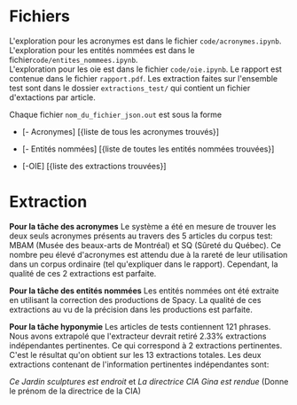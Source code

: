 # Fichiers
L'exploration pour les acronymes est dans le fichier ```code/acronymes.ipynb```. 
L'exploration pour les entités nommées est dans le fichier```code/entites_nommees.ipynb```.  
L'exploration pour les oie est dans le fichier ```code/oie.ipynb```. 
Le rapport est contenue dans le fichier ```rapport.pdf```. 
Les extraction faites sur l'ensemble test sont dans le dossier ```extractions_test/``` qui contient un fichier d'extactions par article.

Chaque fichier ```nom_du_fichier_json.out``` est sous la forme 

- [- Acronymes]
[{liste de tous les acronymes trouvés}]

- [- Entités nommées]
[{liste de toutes les entités nommées trouvées}]

- [-OIE]
[{liste des extractions trouvées}]


# Extraction

**Pour la tâche des acronymes**
Le système a été en mesure de trouver les deux seuls acronymes présents au travers des 5 articles du corpus test: MBAM (Musée des beaux-arts de Montréal) et SQ (Sûreté du Québec).
Ce nombre peu élevé d'acronymes est attendu due à la rareté de leur utilisation dans un corpus ordinaire (tel qu'expliquer dans le rapport). 
Cependant, la qualité de ces 2 extractions est parfaite.

**Pour la tâche des entités nommées**
Les entités nommées ont été extraite en utilisant la correction des productions de Spacy. La qualité de ces extractions au vu de la précision dans les productions est parfaite.
 
**Pour la tâche hyponymie**
Les articles de tests contiennent 121 phrases. Nous avons extrapolé que l'extracteur devrait retiré 2.33% extractions indépendantes pertinentes. 
Ce qui correspond à 2 extractions pertinentes. C'est le résultat qu'on obtient sur les 13 extractions totales.
Les deux extractions contenant de l'information pertinentes indépendantes sont:

*Ce Jardin sculptures est endroit* et *La directrice CIA Gina est rendue* (Donne le prénom de la directrice de la CIA)